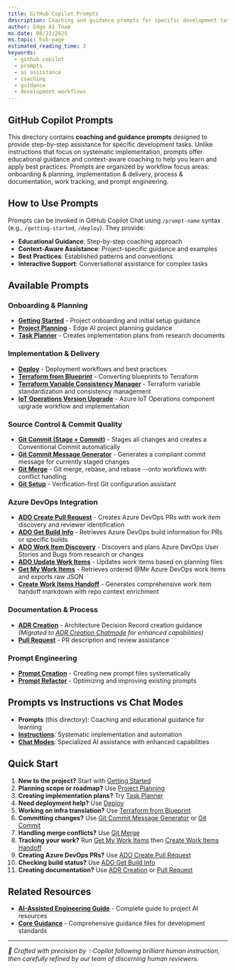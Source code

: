 ```yaml
---
title: GitHub Copilot Prompts
description: Coaching and guidance prompts for specific development tasks that provide step-by-step assistance and context-aware support
author: Edge AI Team
ms.date: 08/22/2025
ms.topic: hub-page
estimated_reading_time: 3
keywords:
  - github copilot
  - prompts
  - ai assistance
  - coaching
  - guidance
  - development workflows
---
```


## GitHub Copilot Prompts

This directory contains **coaching and guidance prompts** designed to provide step-by-step assistance for specific development tasks. Unlike instructions that focus on systematic implementation, prompts offer educational guidance and context-aware coaching to help you learn and apply best practices. Prompts are organized by workflow focus areas: onboarding & planning, implementation & delivery, process & documentation, work tracking, and prompt engineering.

## How to Use Prompts

Prompts can be invoked in GitHub Copilot Chat using `/prompt-name` syntax (e.g., `/getting-started`, `/deploy`). They provide:

- **Educational Guidance**: Step-by-step coaching approach
- **Context-Aware Assistance**: Project-specific guidance and examples
- **Best Practices**: Established patterns and conventions
- **Interactive Support**: Conversational assistance for complex tasks

## Available Prompts

### Onboarding & Planning

- **[Getting Started](./getting-started.prompt.md)** - Project onboarding and initial setup guidance
- **[Project Planning](./edge-ai-project-planning.prompt.md)** - Edge AI project planning guidance
- **[Task Planner](./task-planner-plan.prompt.md)** - Creates implementation plans from research documents

### Implementation & Delivery

- **[Deploy](./deploy.prompt.md)** - Deployment workflows and best practices
- **[Terraform from Blueprint](./terraform-from-blueprint.prompt.md)** - Converting blueprints to Terraform
- **[Terraform Variable Consistency Manager](./tf-variable-consistency-manager.prompt.md)** - Terraform variable standardization and consistency management
- **[IoT Operations Version Upgrade](./iotops-version-upgrade.prompt.md)** - Azure IoT Operations component upgrade workflow and implementation

### Source Control & Commit Quality

- **[Git Commit (Stage + Commit)](./git-commit.prompt.md)** - Stages all changes and creates a Conventional Commit automatically
- **[Git Commit Message Generator](./git-commit-message.prompt.md)** - Generates a compliant commit message for currently staged changes
- **[Git Merge](./git-merge.prompt.md)** - Git merge, rebase, and rebase --onto workflows with conflict handling
- **[Git Setup](./git-setup.prompt.md)** - Verification-first Git configuration assistant

### Azure DevOps Integration

- **[ADO Create Pull Request](./ado-create-pull-request.prompt.md)** - Creates Azure DevOps PRs with work item discovery and reviewer identification
- **[ADO Get Build Info](./ado-get-build-info.prompt.md)** - Retrieves Azure DevOps build information for PRs or specific builds
- **[ADO Work Item Discovery](./ado-wit-discovery.prompt.md)** - Discovers and plans Azure DevOps User Stories and Bugs from research or changes
- **[ADO Update Work Items](./ado-update-wit-items.prompt.md)** - Updates work items based on planning files
- **[Get My Work Items](./get-my-work-items.prompt.md)** - Retrieves ordered @Me Azure DevOps work items and exports raw JSON
- **[Create Work Items Handoff](./create-my-work-items-handoff.prompt.md)** - Generates comprehensive work item handoff markdown with repo context enrichment

### Documentation & Process

- **[ADR Creation](./adr-create.prompt.md)** - Architecture Decision Record creation guidance *(Migrated to [ADR Creation Chatmode](../chatmodes/adr-creation.chatmode.md) for enhanced capabilities)*
- **[Pull Request](./pull-request.prompt.md)** - PR description and review assistance

### Prompt Engineering

- **[Prompt Creation](./prompt-new.prompt.md)** - Creating new prompt files systematically
- **[Prompt Refactor](./prompt-refactor.prompt.md)** - Optimizing and improving existing prompts

## Prompts vs Instructions vs Chat Modes

- **Prompts** (this directory): Coaching and educational guidance for learning
- **[Instructions](../instructions/README.md)**: Systematic implementation and automation
- **[Chat Modes](../chatmodes/README.md)**: Specialized AI assistance with enhanced capabilities

## Quick Start

1. **New to the project?** Start with [Getting Started](./getting-started.prompt.md)
2. **Planning scope or roadmap?** Use [Project Planning](./edge-ai-project-planning.prompt.md)
3. **Creating implementation plans?** Try [Task Planner](./task-planner-plan.prompt.md)
4. **Need deployment help?** Use [Deploy](./deploy.prompt.md)
5. **Working on infra translation?** Use [Terraform from Blueprint](./terraform-from-blueprint.prompt.md)
6. **Committing changes?** Use [Git Commit Message Generator](./git-commit-message.prompt.md) or [Git Commit](./git-commit.prompt.md)
7. **Handling merge conflicts?** Use [Git Merge](./git-merge.prompt.md)
8. **Tracking your work?** Run [Get My Work Items](./get-my-work-items.prompt.md) then [Create Work Items Handoff](./create-my-work-items-handoff.prompt.md)
9. **Creating Azure DevOps PRs?** Use [ADO Create Pull Request](./ado-create-pull-request.prompt.md)
10. **Checking build status?** Use [ADO Get Build Info](./ado-get-build-info.prompt.md)
11. **Creating documentation?** Use [ADR Creation](./adr-create.prompt.md) or [Pull Request](./pull-request.prompt.md)

## Related Resources

- **[AI-Assisted Engineering Guide](../../docs/contributing/ai-assisted-engineering.md)** - Complete guide to project AI resources
- **[Core Guidance](../../copilot/)** - Comprehensive guidance files for development standards

---

<!-- markdownlint-disable MD036 -->
*🤖 Crafted with precision by ✨Copilot following brilliant human instruction,
then carefully refined by our team of discerning human reviewers.*
<!-- markdownlint-enable MD036 -->
